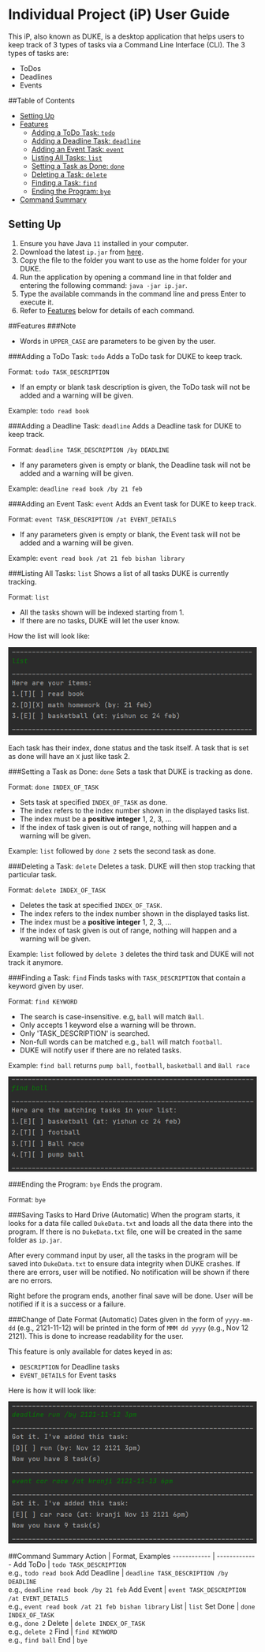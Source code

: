 # Individual Project (iP) User Guide

This iP, also known as DUKE, is a desktop application that helps users to keep track of 3 types of tasks via a 
Command Line Interface (CLI). The 3 types of tasks are:
- ToDos
- Deadlines
- Events

##Table of Contents

- [Setting Up](#setting-up)
- [Features](#features)
  - [Adding a ToDo Task: `todo`](#adding-a-todo-task-todo)
  - [Adding a Deadline Task: `deadline`](#adding-a-deadline-task-deadline)
  - [Adding an Event Task: `event`](#adding-an-event-task-event)
  - [Listing All Tasks: `list`](#listing-all-tasks-list)
  - [Setting a Task as Done: `done`](#setting-a-task-as-done-done)
  - [Deleting a Task: `delete`](#deleting-a-task-delete)
  - [Finding a Task: `find`](#finding-a-task-find)
  - [Ending the Program: `bye`](#ending-the-program-bye)
- [Command Summary](#command-summary)

## Setting Up

1. Ensure you have Java `11` installed in your computer.
2. Download the latest `ip.jar` from [here](https://github.com/AnShengLee/ip/releases).
3. Copy the file to the folder you want to use as the home folder for your DUKE.
4. Run the application by opening a command line in that folder and entering the following command: `java -jar ip.jar`.
5. Type the available commands in the command line and press Enter to execute it.
6. Refer to [Features](#features) below for details of each command.

##Features
###Note
- Words in `UPPER_CASE` are parameters to be given by the user.

###Adding a ToDo Task: `todo`
Adds a ToDo task for DUKE to keep track. 

Format: `todo TASK_DESCRIPTION`

- If an empty or blank task description is given, the ToDo task will not be
added and a warning will be given.

Example: `todo read book`

###Adding a Deadline Task: `deadline`
Adds a Deadline task for DUKE to keep track. 

Format: `deadline TASK_DESCRIPTION /by DEADLINE`

- If any parameters given is empty or blank, the Deadline task will not be
  added and a warning will be given.

Example: `deadline read book /by 21 feb`

###Adding an Event Task: `event`
Adds an Event task for DUKE to keep track. 

Format: `event TASK_DESCRIPTION /at EVENT_DETAILS`

- If any parameters given is empty or blank, the Event task will not be
added and a warning will be given.

Example: `event read book /at 21 feb bishan library`

###Listing All Tasks: `list`
Shows a list of all tasks DUKE is currently tracking. 

Format: `list`

- All the tasks shown will be indexed starting from 1.
- If there are no tasks, DUKE will let the user know.

How the list will look like:

![list example](ip_list_example.png)

Each task has their index, done status and the task itself. A task that is set as done will have an `X` just like 
task 2.

###Setting a Task as Done: `done`
Sets a task that DUKE is tracking as done. 

Format: `done INDEX_OF_TASK`

- Sets task at specified `INDEX_OF_TASK` as done.
- The index refers to the index number shown in the displayed tasks list.
- The index must be a **positive integer** 1, 2, 3, …
- If the index of task given is out of range, nothing will happen and a warning will be given.

Example: `list` followed by `done 2` sets the second task as done.

###Deleting a Task: `delete`
Deletes a task. DUKE will then stop tracking that particular task. 

Format: `delete INDEX_OF_TASK`

- Deletes the task at specified `INDEX_OF_TASK`.
- The index refers to the index number shown in the displayed tasks list.
- The index must be a **positive integer** 1, 2, 3, …
- If the index of task given is out of range, nothing will happen and a warning will be given.

Example: `list` followed by `delete 3` deletes the third task and DUKE will not track it anymore.

###Finding a Task: `find`
Finds tasks with `TASK_DESCRIPTION` that contain a keyword given by user.

Format: `find KEYWORD`

- The search is case-insensitive. e.g, `ball` will match `Ball`.
- Only accepts 1 keyword else a warning will be thrown.
- Only 'TASK_DESCRIPTION' is searched.
- Non-full words can be matched e.g., `ball` will match `football`.
- DUKE will notify user if there are no related tasks.

Example: `find ball` returns `pump ball`, `football`, `basketball` and `Ball race`

![find example](find_example.png)

###Ending the Program: `bye`
Ends the program.

Format: `bye`

###Saving Tasks to Hard Drive (Automatic)
When the program starts, it looks for a data file called `DukeData.txt` and loads all the data there into the program. 
If there is no `DukeData.txt` file, one will be created in the same folder as `ip.jar`.

After every command input by user, all the tasks in the program will be saved into `DukeData.txt` to ensure data 
integrity when DUKE crashes. If there are errors, user will be notified. No notification will be shown if there 
are no errors.

Right before the program ends, another final save will be done. User will be notified if it is 
a success or a failure.

###Change of Date Format (Automatic)
Dates given in the form of `yyyy-mm-dd` (e.g., 2121-11-12) will be printed in the form of `MMM dd yyyy`
(e.g., Nov 12 2121). This is done to increase readability for the user.

This feature is only available for dates keyed in as:
- `DESCRIPTION` for Deadline tasks
- `EVENT_DETAILS` for Event tasks

Here is how it will look like:

![date example](date_example.png)

##Command Summary
Action | Format, Examples
------------ | -------------
Add ToDo | `todo TASK_DESCRIPTION` <br /> e.g., `todo read book`
Add Deadline | `deadline TASK_DESCRIPTION /by DEADLINE` <br /> e.g., `deadline read book /by 21 feb`
Add Event | `event TASK_DESCRIPTION /at EVENT_DETAILS` <br /> e.g., `event read book /at 21 feb bishan library`
List | `list`
Set Done | `done INDEX_OF_TASK` <br /> e.g., `done 2`
Delete | `delete INDEX_OF_TASK` <br /> e.g., `delete 2`
Find | `find KEYWORD` <br /> e.g., `find ball`
End | `bye`
